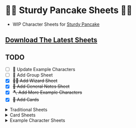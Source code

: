 # 🍴🥞 Sturdy Pancake Sheets 🥞🍴

- WIP Character Sheets for [Sturdy Pancake](https://github.com/iclasen/sturdy-pancake)

## [Download The Latest Sheets](https://github.com/zeroskull/sturdy-pancake-sheets/releases/latest)

## TODO

- [ ] 🎡 Update Example Characters
- [ ] 🥳 Add Group Sheet
- [x] ~~🧙‍♂️ Add Wizard Sheet~~
- [x] ~~🧮 Add General Notes Sheet~~
- [x] ~~🪓 Add More Example Characters~~
- [x] ~~🎴 Add Cards~~

<details>

<summary>Traditional Sheets</summary>

### Character Sheet

---

![Character Sheet](resources/character-sheet.png)

### Cheat Sheet

---

![Cheat Sheet](resources/cheat-sheet.png)

### Caster & Notes Sheet

---

![Caster & Notes Sheet](resources/caster-notes-sheet.png)

</details>

<details>

<summary>Card Sheets</summary>

- All the elements of a character sectioned into smaller pieces.
- Use scissors, or a blade and straight edge, to cut along the dotted lines.
- The card's dimensions are 63 mm x 88 mm, so they should fit inside of standard card sleeves.
- Print at "Actual Size" or "100% Scaling" for the best accuracy.

### Character Cards

![Character Cards](resources/character-cards.png)

### Caster Cards

![Character Cards](resources/casting-cards.png)

</details>

<details>

<summary>Example Character Sheets</summary>

- DGJYEOPHF 🗡️☠️🛡️ Assassin

![DGJYEOPHF](resources/character-sheet-dgjyeophf.png)

---

- Gorman 🛡️🔨🛡️ Tank

![Gorman](resources/character-sheet-gorman.png)

---

- Mavra 🤛🧙‍♀️📖 Wizard

![Mavra](resources/character-sheet-mavra.png)

</details>
